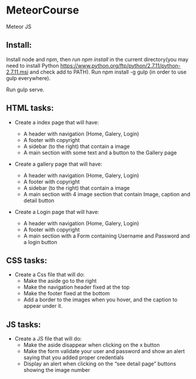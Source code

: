# MeteorCourse
Meteor JS

## Install:
Install node and npm, then *run npm install* in the current directory(you may need to install Python https://www.python.org/ftp/python/2.7.11/python-2.7.11.msi and check add to PATH).
Run npm install -g gulp (in order to use gulp everywhere).

Run gulp serve.

## HTML tasks:

* Create a index page that will have: 
    * A header with navigation (Home, Galery, Login)
    * A footer with copyright
    * A sidebar (to the right) that contain a image
    * A main section with some text and a button to the Gallery page 
    
* Create a gallery page that will have: 
    * A header with navigation (Home, Galery, Login)
    * A footer with copyright
    * A sidebar (to the right) that contain a image
    * A main section with 4 image section that contain Image, caption and detail button 
 
* Create a Login page that will have: 
    * A header with navigation (Home, Galery, Login)
    * A footer with copyright
    * A main section with a Form containing Username and Password and a login button

## CSS tasks:

* Create a Css file that will do:
    * Make the aside go to the right
    * Make the navigation header fixed at the top
    * Make the footer fixed at the bottom
    * Add a border to the images when you hover, and the caption to appear under it.


## JS tasks:

* Create a JS file that will do:
    * Make the aside disappear when clicking on the x button
    * Make the form validate your user and password and show an alert saying that you added proper credentials
    * Display an alert when clicking on the “see detail page” buttons showing the image number
